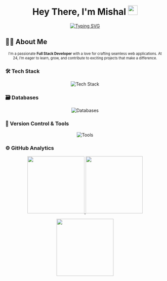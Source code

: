 <h1 align="center"> Hey There, I'm Mishal <img src="https://raw.githubusercontent.com/Mishel-07/Mishel-07/main/hand.gif" width="30px"> </h1> 
<p align="center">
  <a href="https://github.com/Mishel-07">
    <img src="https://readme-typing-svg.herokuapp.com?font=Fira+Code&pause=1000&color=00FF00&center=true&vCenter=true&width=435&lines=Full+Stack+Developer;Tech+Enthusiast;Problem+Solver" alt="Typing SVG" />
  </a>
</p>

## 👨‍💻 About Me
<p align="center" style="font-size: 0.8em;">
  I'm a passionate <strong>Full Stack Developer</strong> with a love for crafting seamless web applications. At 24, I’m eager to learn, grow, and contribute to exciting projects that make a difference.
</p>

### 🛠 Tech Stack

<div align="center">
  <img src="https://skillicons.dev/icons?i=python,go,javascript,dart,java,c,cpp,bootstrap,html,css,kafka,spring,vue,swagger,postman,gcp,figma,markdown" alt="Tech Stack" />
</div>

### 🗃 Databases

<div align="center">
  <img src="https://skillicons.dev/icons?i=redis,mongodb,postgres,elasticsearch" alt="Databases" />
</div>

### 🧰 Version Control & Tools

<div align="center">
  <img src="https://skillicons.dev/icons?i=git,github,vscode,eclipse,brave,jenkins,slack,bitbucket,confluence,jira,notion,adobe,canva,maven,splunk,sonarlint" alt="Tools" />
</div>

### ⚙️ GitHub Analytics

<p align="center">
  <a href="https://github.com/Mishel-07">
    <img height="180em" src="https://github-readme-stats-eight-theta.vercel.app/api?username=Mishel-07&show_icons=true&include_all_commits=true&count_private=true"/>
  </a>
  <a href="https://github.com/Mishel-07">
    <img height="180em" src="https://github-readme-stats-eight-theta.vercel.app/api/top-langs/?username=Mishel-07&layout=compact&langs_count=8"/>
  </a>
</p>

<p align="center">
  <img height="180em" src="https://github-readme-streak-stats.herokuapp.com/?user=Mishel-07&hide_border=true"/>
</p>
